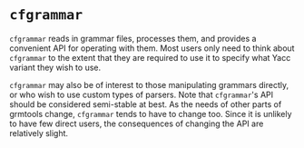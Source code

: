 # `cfgrammar`

`cfgrammar` reads in grammar files, processes them, and provides a convenient
API for operating with them. Most users only need to think about `cfgrammar` to the
extent that they are required to use it to specify what Yacc variant they wish
to use.

`cfgrammar` may also be of interest to those manipulating grammars directly, or
who wish to use custom types of parsers. Note that `cfgrammar`'s API should be
considered semi-stable at best. As the needs of other parts of grmtools change,
`cfgrammar` tends to have to change too. Since it is unlikely to have few direct
users, the consequences of changing the API are relatively slight.
